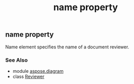 ﻿---
title: name property
second_title: Aspose.Diagram for Python via .NET API References
description: 
type: docs
weight: 70
url: /python-net/aspose.diagram/reviewer/name/
is_root: false
---

## name property


Name element specifies the name of a document reviewer.

### See Also
* module [aspose.diagram](../../)
* class [Reviewer](/diagram/python-net/aspose.diagram/reviewer)

